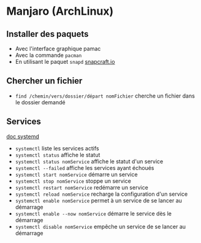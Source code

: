 # Manjaro (ArchLinux)

## Installer des paquets

* Avec l'interface graphique pamac
* Avec la commande `pacman`
* En utilisant le paquet `snapd` [snapcraft.io](https://snapcraft.io/docs/installing-snap-on-manjaro-linux)

## Chercher un fichier

* `find /chemin/vers/dossier/départ nomFichier` cherche un fichier dans le dossier demandé

## Services

[doc systemd](https://wiki.archlinux.org/index.php/Systemd#Using_units)

* `systemctl` liste les services actifs
* `systemctl status` affiche le statut
* `systemctl status nomService` affiche le statut d'un service
* `systemctl --failed` affiche les services ayant échoués
* `systemctl start nomService` démarre un service
* `systemctl stop nomService` stoppe un service
* `systemctl restart nomService` redémarre un service
* `systemctl reload nomService` recharge la configuration d'un service
* `systemctl enable nomService` permet à un service de se lancer au démarrage
* `systemctl enable --now nomService` démarre le service dès le démarrage
* `systemctl disable nomService` empêche un service de se lancer au démarrage